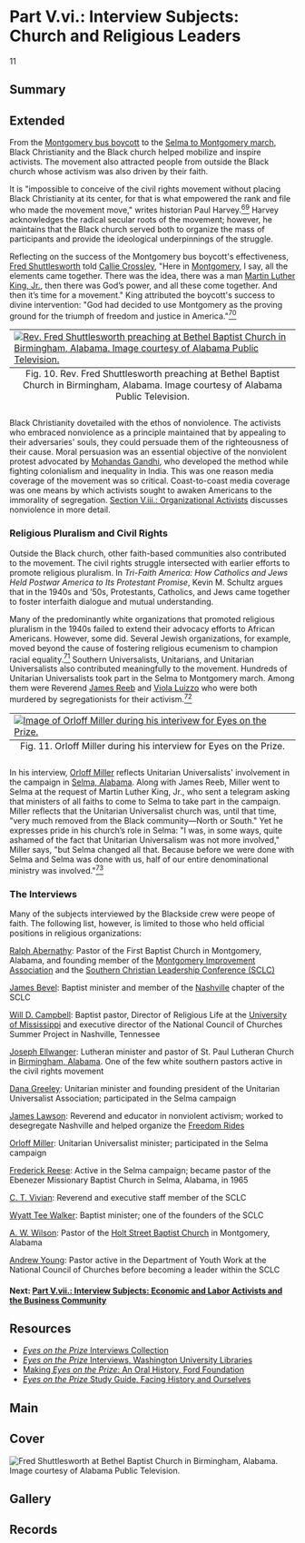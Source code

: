 # Part V.vi.: Interview Subjects: Church and Religious Leaders

11

## Summary 

## Extended

From the [Montgomery bus boycott](https://kinginstitute.stanford.edu/liberation-curriculum/create-your-own-classroom-activity/montgomery-bus-boycott) to the [Selma to Montgomery march](https://kinginstitute.stanford.edu/encyclopedia/selma-montgomery-march), Black Christianity and the Black church helped mobilize and inspire activists. The movement also attracted people from outside the Black church whose activism was also driven by their faith.

It is "impossible to conceive of the civil rights movement without placing Black Christianity at its center, for that is what empowered the rank and file who made the movement move," writes historian Paul Harvey.[<sup>69</sup>](/exhibits/eotp/notes#69) Harvey acknowledges the radical secular roots of the movement; however, he maintains that the Black church served both to organize the mass of participants and provide the ideological underpinnings of the struggle. 

Reflecting on the success of the Montgomery bus boycott's effectiveness, [Fred Shuttlesworth](https://americanarchive.org/catalog/cpb-aacip-151-086348h395?start=588.88&end=623.93) told [Callie Crossley](/2-making-television-history#CallieCrossley), "Here in [Montgomery](https://civilrightstrail.com/destination/montgomery/), I say, all the elements came together. There was the idea, there was a man [Martin Luther King, Jr.]( https://thekingcenter.org/about-tkc/martin-luther-king-jr/), then there was God’s power, and all these come together. And then it’s time for a movement." King attributed the boycott's success to divine intervention: "God had decided to use Montgomery as the proving ground for the triumph of freedom and justice in America."[<sup>70</sup>](/exhibits/eotp/notes#70) 

<table class="exhibit-big-image">
<caption align="bottom" class="exhibit-caption">Fig. 10. Rev. Fred Shuttlesworth preaching at Bethel Baptist Church in Birmingham, Alabama. Image courtesy of Alabama Public Television.</caption>
<tr><td><a href="https://s3.amazonaws.com/americanarchive.org/exhibits/shuttlesworthfeature.jpg" target="_blank"><img src="https://s3.amazonaws.com/americanarchive.org/exhibits/shuttlesworthfeature.jpg" class="big-image" alt="Rev. Fred Shuttlesworth preaching at Bethel Baptist Church in Birmingham, Alabama. Image courtesy of Alabama Public Television."/></a></td></tr>
</table>

Black Christianity dovetailed with the ethos of nonviolence. The activists who embraced nonviolence as a principle maintained that by appealing to their adversaries' souls, they could persuade them of the righteousness of their cause. Moral persuasion was an essential objective of the nonviolent protest advocated by [Mohandas Gandhi](https://kinginstitute.stanford.edu/encyclopedia/gandhi-mohandas-k), who developed the method while fighting colonialism and inequality in India. This was one reason media coverage of the movement was so critical. Coast-to-coast media coverage was one means by which activists sought to awaken Americans to the immorality of segregation. [Section V.iii.: Organizational Activists](/exhibits/eotp/5-3-organizational-activists) discusses nonviolence in more detail.

### Religious Pluralism and Civil Rights

Outside the Black church, other faith-based communities also contributed to the movement. The civil rights struggle intersected with earlier efforts to promote religious pluralism. In *Tri-Faith America: How Catholics and Jews Held Postwar America to Its Protestant Promise*, Kevin M. Schultz argues that in the 1940s and ’50s, Protestants, Catholics, and Jews came together to foster interfaith dialogue and mutual understanding.

Many of the predominantly white organizations that promoted religious pluralism in the 1940s failed to extend their advocacy efforts to African Americans. However, some did. Several Jewish organizations, for example, moved beyond the cause of fostering religious ecumenism to champion racial equality.[<sup>71</sup>](/exhibits/eotp/notes#71) Southern Universalists, Unitarians, and Unitarian Universalists also contributed meaningfully to the movement. Hundreds of Unitarian Universalists took part in the Selma to Montgomery march. Among them were Reverend [James Reeb](http://crdl.usg.edu/people/r/reeb_james_j_1927_1965/) and [Viola Luizzo](http://crdl.usg.edu/people/l/liuzzo_viola_1925_1965/?Welcome) who were both murdered by segregationists for their activism.[<sup>72</sup>](/exhibits/eotp/notes#72)

<table class="exhibit-big-image">
<caption align="bottom" class="exhibit-caption">Fig. 11. Orloff Miller during his interview for <span style="font-style: normal;">Eyes on the Prize</span>.</caption>
<tr><td><a href="https://s3.amazonaws.com/americanarchive.org/exhibits/OrloffMiller.png" target="_blank"><img src="https://s3.amazonaws.com/americanarchive.org/exhibits/OrloffMiller.png" class="big-image" alt="Image of Orloff Miller during his interivew for Eyes on the Prize."/></a></td></tr>
</table>

In his interview, [Orloff Miller](https://americanarchive.org/catalog/cpb-aacip_151-qz22b8wb7q) reflects Unitarian Universalists' involvement in the campaign in [Selma, Alabama](https://civilrightstrail.com/destination/selma/). Along with James Reeb, Miller went to Selma at the request of Martin Luther King, Jr., who sent a telegram asking that ministers of all faiths to come to Selma to take part in the campaign. Miller reflects that the Unitarian Universalist church was, until that time, "very much removed from the Black community—North or South." Yet he expresses pride in his church’s role in Selma: "I was, in some ways, quite ashamed of the fact that Unitarian Universalism was not more involved," Miller says, "but Selma changed all that. Because before we were done with Selma and Selma was done with us, half of our entire denominational ministry was involved."[<sup>73</sup>](/exhibits/eotp/notes#73)

### The Interviews

Many of the subjects interviewed by the Blackside crew were peope of faith. The following list, however, is limited to those who held official positions in religious organizations: 

[Ralph Abernathy](https://americanarchive.org/catalog/cpb-aacip_151-cz3222s11s): Pastor of the First Baptist Church in Montgomery, Alabama, and founding member of the [Montgomery Improvement Association](http://www.montgomeryimprovementassociation.org/) and the [Southern Christian Leadership Conference (SCLC)](https://kinginstitute.stanford.edu/encyclopedia/southern-christian-leadership-conference-sclc)

[James Bevel](https://americanarchive.org/catalog/cpb-aacip_151-gt5fb4x427): Baptist minister and member of the [Nashville](https://civilrightstrail.com/destination/nashville/) chapter of the SCLC

[Will D. Campbell](https://americanarchive.org/catalog/cpb-aacip_151-gq6qz2384v): Baptist pastor, Director of Religious Life at the [University of Mississippi](https://civilrightstrail.com/attraction/lyceum-the-circle-historic-district-university-of-mississippi/) and executive director of the National Council of Churches Summer Project in Nashville, Tennessee

[Joseph Ellwanger](https://americanarchive.org/catalog/cpb-aacip_151-s17sn02099): Lutheran minister and pastor of St. Paul Lutheran Church in [Birmingham, Alabama](https://civilrightstrail.com/destination/birmingham/). One of the few white southern pastors active in the civil rights movement

[Dana Greeley](https://americanarchive.org/catalog/cpb-aacip_151-736m03zk6g): Unitarian minister and founding president of the Unitarian Universalist Association; participated in the Selma campaign

[James Lawson](https://americanarchive.org/catalog/cpb-aacip_151-1c1td9ns49): Reverend and educator in nonviolent activism; worked to desegregate Nashville and helped organize the [Freedom Rides](https://www.blackpast.org/african-american-history/freedom-rides-1961/)

[Orloff Miller](https://americanarchive.org/catalog/cpb-aacip_151-qz22b8wb7q): Unitarian Universalist minister; participated in the Selma campaign

[Frederick Reese](https://americanarchive.org/catalog/cpb-aacip_151-8s4jm2454k): Active in the Selma campaign; became pastor of the Ebenezer Missionary Baptist Church in Selma, Alabama, in 1965 

[C. T. Vivian](https://americanarchive.org/catalog/cpb-aacip_151-z892806203): Reverend and executive staff member of the SCLC

[Wyatt Tee Walker](https://americanarchive.org/catalog/cpb-aacip_151-th8bg2j89r): Baptist minister; one of the founders of the SCLC

[A. W. Wilson](https://americanarchive.org/catalog/cpb-aacip_151-222r49gv1k): Pastor of the [Holt Street Baptist Church](https://civilrightstrail.com/attraction/holt-street-baptist-church/) in Montgomery, Alabama 

[Andrew Young](https://americanarchive.org/catalog/cpb-aacip_151-db7vm43n05): Pastor active in the Department of Youth Work at the National Council of Churches before becoming a leader within the SCLC

#### Next: [Part V.vii.: Interview Subjects: Economic and Labor Activists and the Business Community](/exhibits/eotp/5-7-labor-business)

## Resources

- [*Eyes on the Prize* Interviews Collection](https://americanarchive.org/special_collections/eotp-i-interviews)
- [*Eyes on the Prize* Interviews, Washington University Libraries](http://digital.wustl.edu/eyesontheprize/)
- [Making *Eyes on the Prize*: An Oral History, Ford Foundation](https://www.fordfoundation.org/just-matters/ford-forum/making-eyes-on-the-prize-an-oral-history/)
- [*Eyes on the Prize* Study Guide, Facing History and Ourselves](https://www.facinghistory.org/books-borrowing/eyes-prize-americas-civil-rights-movement)

## Main

## Cover
  <img title="Cover Image" alt="Fred Shuttlesworth at Bethel Baptist Church in Birmingham, Alabama. Image courtesy of Alabama Public Television." src="https://s3.amazonaws.com/americanarchive.org/exhibits/shuttlesworthfeature.jpg">

## Gallery

## Records
